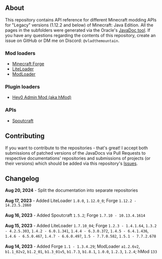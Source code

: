 ## About

This repository contains API reference for different Minecraft modding APIs for "Legacy" versions (1.12.2 and below) of Minecraft: Java Edition. All the pages in the subfolders were generated via the Oracle's [JavaDoc tool](https://www.oracle.com/java/technologies/javase/javadoc-tool.html). If you have any questions regarding the contents of this repository, create an issue on GitHub or DM me on Discord: `@vladthemountain`.  

### Mod loaders  
* [Minecraft Forge](https://legacymcmodding.github.io/Forge-JavaDoc/index)
* [LiteLoader](https://legacymcmodding.github.io/LiteLoader-JavaDoc/index)
* [ModLoader](https://legacymcmodding.github.io/ModLoader-JavaDoc/index)
<!--* [ModLoaderMP](modloadermp/index.md)-->

### Plugin loaders  
* [Hey0 Admin Mod (aka hMod)](https://legacymcmodding.github.io/hMod-JavaDoc/index)

### APIs
* [Spoutcraft](https://legacymcmodding.github.io/SpoutCraft-JavaDoc/index)

## Contributing

If you want to contribute to the repositories - that's great! I accept both submissions of patched versions of the JavaDocs via Pull Requests to respective documentations' repositories and submissions of projects (or their versions) which should be added via this repository's [Issues](https://github.com/LegacyMCModding/Modding-API-JavaDocs/issues).

## Changelog

<div>
  <b>Aug 20, 2024</b> - Split the documentation into separate repositories
</div>
<br>
<div>
  <b>Aug 17, 2023</b> - Added LiteLoader <code>1.8.0</code>, <code>1.12.0_0</code>; Forge <code>1.12.2 - 14.23.5.2860</code>
</div>
<br>
<div>
  <b>Aug 16, 2023</b> - Added Spoutcraft <code>1.5.2</code>; Forge <code>1.7.10 - 10.13.4.1614</code>
</div>
<br>
<div>
  <b>Aug 15, 2023</b> - Added LiteLoader <code>1.7.10_04</code>; Forge <code>1.2.3 - 1.4.1.64</code>, <code>1.3.2 - 4.2.5.303</code>, <code>1.4.2 - 6.0.1.341</code>, <code>1.4.4 - 6.3.0.372</code>, <code>1.4.5 - 6.4.1.436</code>, <code>1.4.6 - 6.5.0.467</code>, <code>1.4.7 - 6.6.0.497</code>, <code>1.5 - 7.7.0.582</code>, <code>1.5.1 - 7.7.2.678</code>
</div>
<br>
<div>
  <b>Aug 14, 2023</b> - Added Forge <code>1.1 - 1.3.4.29</code>; ModLoader <code>a1.2.6v2</code>, <code>b1.1_02v2</code>, <code>b1.2_01</code>, <code>b1.3_01v5</code>, <code>b1.7.3</code>, <code>b1.8.1</code>, <code>1.0.0</code>, <code>1.2.3</code>, <code>1.2.4</code>; hMod <code>133</code>
</div>
